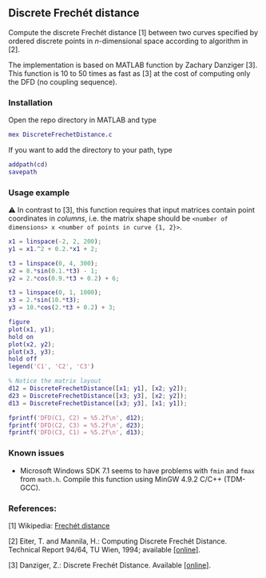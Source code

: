 ## Discrete Frechét distance
Compute the discrete Frechét distance [1] between two curves specified by ordered discrete points in _n_-dimensional space according to algorithm in [2].

The implementation is based on MATLAB function by Zachary Danziger [3].
This function is 10 to 50 times as fast as [3] at the cost of computing only the DFD (no coupling sequence).

### Installation
Open the repo directory in MATLAB and type
```matlab
mex DiscreteFrechetDistance.c
```
If you want to add the directory to your path, type
```matlab
addpath(cd)
savepath
```

### Usage example
:warning: In contrast to [3], this function requires that input matrices contain point coordinates in _columns_, i.e. the matrix shape should be `<number of dimensions> x <number of points in curve {1, 2}>`.

```matlab
x1 = linspace(-2, 2, 200);
y1 = x1.^2 + 0.2.*x1 + 2;

t3 = linspace(0, 4, 300);
x2 = 8.*sin(0.1.*t3) - 1;
y2 = 2.*cos(0.9.*t3 + 0.2) + 6;

t3 = linspace(0, 1, 1000);
x3 = 2.*sin(10.*t3);
y3 = 10.*cos(2.*t3 + 0.2) + 3;

figure
plot(x1, y1);
hold on
plot(x2, y2);
plot(x3, y3);
hold off
legend('C1', 'C2', 'C3')

% Notice the matrix layout
d12 = DiscreteFrechetDistance([x1; y1], [x2; y2]);
d23 = DiscreteFrechetDistance([x3; y3], [x2; y2]);
d13 = DiscreteFrechetDistance([x3; y3], [x1; y1]);

fprintf('DFD(C1, C2) = %5.2f\n', d12);
fprintf('DFD(C2, C3) = %5.2f\n', d23);
fprintf('DFD(C3, C1) = %5.2f\n', d13);
```

### Known issues
* Microsoft Windows SDK 7.1 seems to have problems with `fmin` and `fmax` from `math.h`. Compile this function using MinGW 4.9.2 C/C++ (TDM-GCC).

### References:
[1] Wikipedia: [Frechét distance](https://en.wikipedia.org/wiki/Fr%C3%A9chet_distance)

[2] Eiter, T. and Mannila, H.: Computing Discrete Frechét Distance. Technical Report 94/64, TU Wien, 1994; available [\[online\]](http://www.kr.tuwien.ac.at/staff/eiter/et-archive/cdtr9464.pdf).

[3] Danziger, Z.: Discrete Frechét Distance. Available [\[online\]](http://www.mathworks.com/matlabcentral/fileexchange/31922-discrete-frechet-distance).
